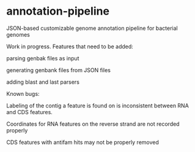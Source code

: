 # annotation-pipeline
JSON-based customizable genome annotation pipeline for bacterial genomes

Work in progress. Features that need to be added:

  parsing genbak files as input
  
  generating genbank files from JSON files
  
  adding blast and last parsers
  
Known bugs:

  Labeling of the contig a feature is found on is inconsistent between RNA and CDS features.
  
  Coordinates for RNA features on the reverse strand are not recorded properly
  
  CDS features with antifam hits may not be properly removed
